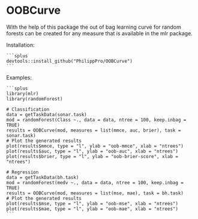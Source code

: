 # OOBCurve

With the help of this package the out of bag learning curve for random forests 
can be created for any measure that is available in the mlr package.

Installation: 

    ```splus
    devtools::install_github("PhilippPro/OOBCurve")
    ```

Examples: 

    ```splus
    library(mlr)
    library(randomForest)
 
    # Classification
    data = getTaskData(sonar.task)
    mod = randomForest(Class ~., data = data, ntree = 100, keep.inbag = TRUE)
    results = OOBCurve(mod, measures = list(mmce, auc, brier), task = sonar.task)
    # Plot the generated results
    plot(results$mmce, type = "l", ylab = "oob-mmce", xlab = "ntrees")
    plot(results$auc, type = "l", ylab = "oob-auc", xlab = "ntrees")
    plot(results$brier, type = "l", ylab = "oob-brier-score", xlab = "ntrees")
 
    # Regression
    data = getTaskData(bh.task)
    mod = randomForest(medv ~., data = data, ntree = 100, keep.inbag = TRUE)
    results = OOBCurve(mod, measures = list(mse, mae), task = bh.task)
    # Plot the generated results
    plot(results$mse, type = "l", ylab = "oob-mse", xlab = "ntrees")
    plot(results$mae, type = "l", ylab = "oob-mae", xlab = "ntrees")
    ```

